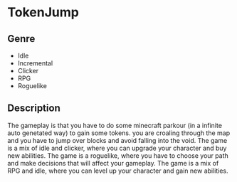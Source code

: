 # TokenJump

## Genre
- Idle
- Incremental
- Clicker
- RPG
- Roguelike

## Description

The gameplay is that you have to do some minecraft parkour (in a infinite auto genetated way) to gain some tokens. you are croaling through the map and you have to jump over blocks and avoid falling into the void. The game is a mix of idle and clicker, where you can upgrade your character and buy new abilities. The game is a roguelike, where you have to choose your path and make decisions that will affect your gameplay. The game is a mix of RPG and idle, where you can level up your character and gain new abilities.
